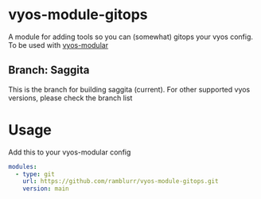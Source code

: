 # vyos-module-gitops

A module for adding tools so you can (somewhat) gitops your vyos config. To be used with [vyos-modular](https://github.com/jack-broadway/vyos-modular)

## Branch: Saggita

This is the branch for building saggita (current). For other supported vyos versions, please check the branch list

# Usage

Add this to your vyos-modular config

```yml
modules:
  - type: git
    url: https://github.com/ramblurr/vyos-module-gitops.git
    version: main
```

